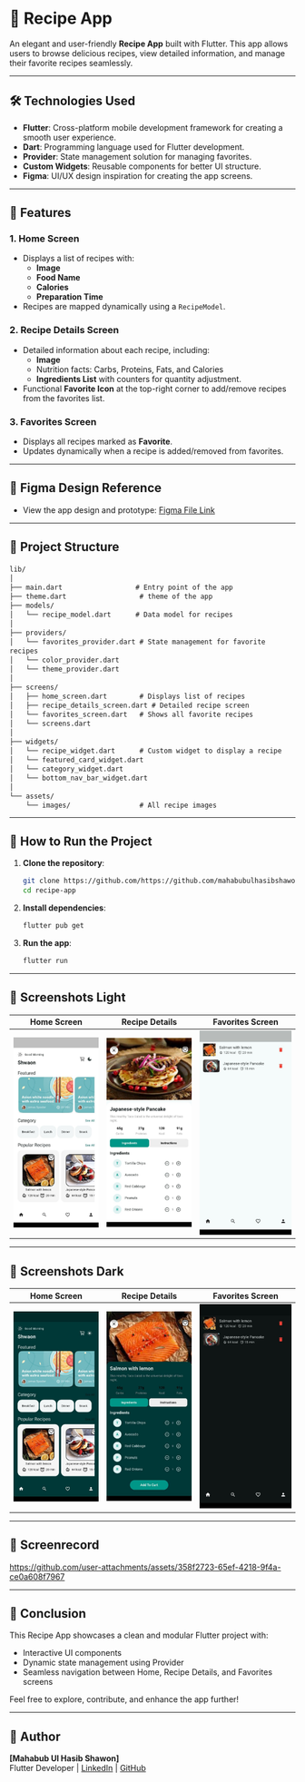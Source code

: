 # 🍲 Recipe App

An elegant and user-friendly **Recipe App** built with Flutter. This app allows users to browse delicious recipes, view detailed information, and manage their favorite recipes seamlessly.

---

## 🛠 Technologies Used

- **Flutter**: Cross-platform mobile development framework for creating a smooth user experience.
- **Dart**: Programming language used for Flutter development.
- **Provider**: State management solution for managing favorites.
- **Custom Widgets**: Reusable components for better UI structure.
- **Figma**: UI/UX design inspiration for creating the app screens.

---

## 📱 Features

### 1. **Home Screen**
- Displays a list of recipes with:
   - **Image**
   - **Food Name**
   - **Calories**
   - **Preparation Time**
- Recipes are mapped dynamically using a `RecipeModel`.

### 2. **Recipe Details Screen**
- Detailed information about each recipe, including:
   - **Image**
   - Nutrition facts: Carbs, Proteins, Fats, and Calories
   - **Ingredients List** with counters for quantity adjustment.
- Functional **Favorite Icon** at the top-right corner to add/remove recipes from the favorites list.

### 3. **Favorites Screen**
- Displays all recipes marked as **Favorite**.
- Updates dynamically when a recipe is added/removed from favorites.

---

## 🔗 Figma Design Reference

- View the app design and prototype: [Figma File Link](https://www.figma.com/proto/ASUZ4xSOl5HSROZ5eSlJTj/%5BFREE%5D-Recipely---Food-Recipe-Mobile-App-UI-Kit-(Community)?node-id=1-8120&t=FTT6L6kGbuQpSHiB-1)

---

## 📂 Project Structure

```plaintext
lib/
│
├── main.dart                  # Entry point of the app
├── theme.dart                  # theme of the app
├── models/
│   └── recipe_model.dart      # Data model for recipes
│
├── providers/
│   └── favorites_provider.dart # State management for favorite recipes
│   └── color_provider.dart
│   └── theme_provider.dart
│
├── screens/
│   ├── home_screen.dart        # Displays list of recipes
│   ├── recipe_details_screen.dart # Detailed recipe screen
│   └── favorites_screen.dart   # Shows all favorite recipes
│   └── screens.dart
│
├── widgets/
│   └── recipe_widget.dart      # Custom widget to display a recipe
│   └── featured_card_widget.dart
│   └── category_widget.dart
│   └── bottom_nav_bar_widget.dart
│
└── assets/
    └── images/                 # All recipe images
```

---

## 🚀 How to Run the Project

1. **Clone the repository**:
   ```bash
   git clone https://github.com/https://github.com/mahabubulhasibshawon/recipe_provider.git/recipe-app.git
   cd recipe-app
   ```

2. **Install dependencies**:
   ```bash
   flutter pub get
   ```

3. **Run the app**:
   ```bash
   flutter run
   ```

---

## 📸 Screenshots Light

| **Home Screen**              | **Recipe Details**                       | **Favorites Screen**                    |
|------------------------------|------------------------------------------|-----------------------------------------|
| ![Home](screenshots/home_light.jpg) | ![Details](screenshots/food_details.jpg) | ![Favorites](screenshots/fav_light.jpg) |

---
## 📸 Screenshots Dark

| **Home Screen**                    | **Recipe Details**                            | **Favorites Screen**                   |
|------------------------------------|-----------------------------------------------|----------------------------------------|
| ![Home](screenshots/home_dark.jpg) | ![Details](screenshots/food_details_dark.jpg) | ![Favorites](screenshots/fav_dark.jpg) |

---
## 🎥 Screenrecord

https://github.com/user-attachments/assets/358f2723-65ef-4218-9f4a-ce0a608f7967

---

## 🌟 Conclusion

This Recipe App showcases a clean and modular Flutter project with:
- Interactive UI components
- Dynamic state management using Provider
- Seamless navigation between Home, Recipe Details, and Favorites screens

Feel free to explore, contribute, and enhance the app further!

---

## 🙌 Author

**[Mahabub Ul Hasib Shawon]**  
Flutter Developer | [LinkedIn](https://www.linkedin.com/in/mahbub-ul-hasib-shawon/) | [GitHub](https://github.com/mahabubulhasibshawon)

